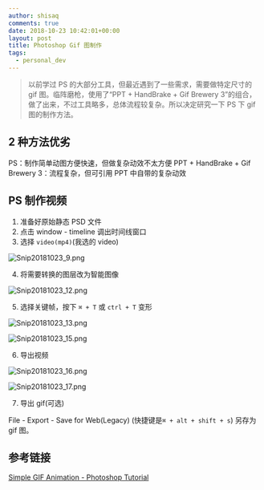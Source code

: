 ```yaml
---
author: shisaq
comments: true
date: 2018-10-23 10:42:01+00:00
layout: post
title: Photoshop Gif 图制作
tags:
  - personal_dev
---
```


> 以前学过 PS 的大部分工具，但最近遇到了一些需求，需要做特定尺寸的 gif 图。临阵磨枪，使用了“PPT + HandBrake + Gif Brewery 3”的组合，做了出来，不过工具略多，总体流程较复杂。所以决定研究一下 PS 下 gif 图的制作方法。

## 2 种方法优劣

PS：制作简单动图方便快速，但做复杂动效不太方便
PPT + HandBrake + Gif Brewery 3：流程复杂，但可引用 PPT 中自带的复杂动效

## PS 制作视频

1. 准备好原始静态 PSD 文件
2. 点击 window - timeline 调出时间线窗口
3. 选择 `video(mp4)`(我选的 video)

![Snip20181023_9.png](https://i.loli.net/2018/10/23/5bcea4e7be866.png)

4. 将需要转换的图层改为智能图像

![Snip20181023_12.png](https://i.loli.net/2018/10/23/5bcea4e81d858.png)

5. 选择关键帧，按下 `⌘ + T` 或 `ctrl + T` 变形

![Snip20181023_13.png](https://i.loli.net/2018/10/23/5bcea4e775eb0.png)

![Snip20181023_15.png](https://i.loli.net/2018/10/23/5bcea4e7ed721.png)

6. 导出视频

![Snip20181023_16.png](https://i.loli.net/2018/10/23/5bcea4e81e963.png)

![Snip20181023_17.png](https://i.loli.net/2018/10/23/5bcea9397d5c2.png)

7. 导出 gif(可选)

File - Export - Save for Web(Legacy) (快捷键是`⌘ + alt + shift + s`) 另存为 gif 图。

## 参考链接

[Simple GIF Animation - Photoshop Tutorial](https://www.youtube.com/watch?v=13owc4iGJH4)
